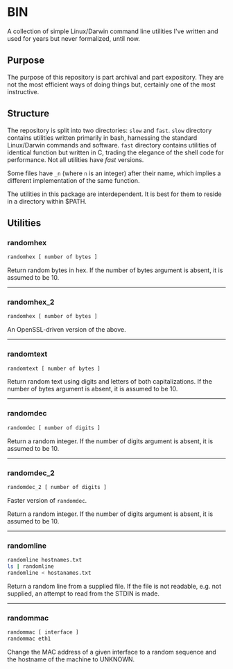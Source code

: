 # BIN
A collection of simple Linux/Darwin command line utilities I've written and used
for years but never formalized, until now.

## Purpose
The purpose of this repository is part archival and part expository.  They are
not the most efficient ways of doing things but, certainly one of the most
instructive.

## Structure
The repository is split into two directories: `slow` and `fast`.  `slow`
directory contains utilities written primarily in bash, harnessing the standard
Linux/Darwin commands and software. ``fast`` directory contains utilities of
identical function but written in C, trading the elegance of the shell code for
performance.  Not all utilities have *fast* versions.

Some files have `_n` (where `n` is an integer) after their name, which implies
a different implementation of the same function.

The utilities in this package are interdependent.  It is best for them to reside
in a directory within $PATH.

## Utilities
### randomhex
```bash
randomhex [ number of bytes ]
```
Return random bytes in hex.  If the number of bytes argument is absent,
it is assumed to be 10.
___
### randomhex_2
```bash
randomhex [ number of bytes ]
```
An OpenSSL-driven version of the above.
___
### randomtext
```bash
randomtext [ number of bytes ]
```
Return random text using digits and letters of both capitalizations.  If
the number of bytes argument is
absent, it is assumed to be 10.
___
### randomdec
```bash
randomdec [ number of digits ]
```
Return a random integer. If the number of digits argument is
absent, it is assumed to be 10.
___ 
### randomdec_2
```bash
randomdec_2 [ number of digits ]
```
Faster version of `randomdec`.

Return a random integer. If
the number of digits argument is
absent, it is assumed to be 10.
___
### randomline
```bash
randomline hostnames.txt
ls | randomline
randomline < hostanames.txt
```
Return a random line from a supplied file.
If the file is not readable, e.g. not supplied, an attempt to
read from the STDIN is made.
___
### randommac
```bash
randommac [ interface ]
randommac eth1
```
Change the MAC address of a given
interface to a random sequence and the hostname of the machine to UNKNOWN.

